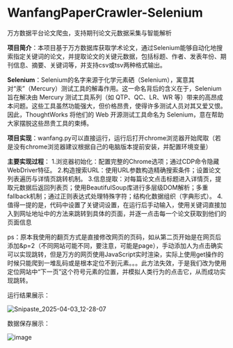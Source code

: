 # **WanfangPaperCrawler-Selenium**

万方数据平台论文爬虫，支持期刊论文元数据采集与智能解析

**项目简介**：本项目基于万方数据库获取学术论文，通过Selenium能够自动化地搜索指定关键词的论文，并提取论文的关键元数据，包括标题、作者、发表年份、期刊信息、摘要、关键词等，并支持csv或tsv两种格式输出。

**Selenium**：Selenium的名字来源于化学元素硒（Selenium），寓意其对“汞”（Mercury）测试工具的解毒作用。这一命名背后的含义在于，Selenium旨在解决由 Mercury 测试工具系列（如 QTP、QC、LR、WR 等）带来的高昂成本问题。这些工具虽然功能强大，但价格昂贵，使得许多测试人员对其又爱又恨。因此，ThoughtWorks 将他们的 Web 开源测试工具命名为 Selenium，意在帮助大家摆脱这些昂贵工具的束缚。

**项目实现**：wanfang.py可以直接运行，运行后打开chrome浏览器开始爬取（若是没有chrome浏览器建议根据自己的电脑版本提前安装，并配置环境变量）

**主要实现过程**：
1.浏览器初始化：配置完整的Chrome选项；通过CDP命令隐藏WebDriver特征。
2.构造搜索URL：使用URL参数构造精确搜索条件；设置论文列表遍历与详情页跳转机制。
3.信息提取：对每篇论文点击标题进入详情页，提取元数据后返回列表页；使用BeautifulSoup库进行多层级DOM解析；多重fallback机制；通过正则表达式处理特殊字符；结构化数据组织（字典形式）。
4.值得一提的是，代码中设置了关键词设置，在运行后手动输入，使用关键词直接加入到网址地址中的方法来跳转到具体的页面，并逐一点击每一个论文获取到他们的页面信息

ps：原本我使用的翻页方式是直接修改网页的页码，如从第二页开始是在网页后添加&p=2（不同网站可能不同，要注意，可能是page），手动添加人为点击确实可以实现跳转，但是万方的网页使用JavaScript实时渲染，实际上使用get操作的时候只能爬到一堆乱码或是根本定位不到元素。。。此方法失效，于是我们改为使用定位网站中“下一页”这个符号元素的位置，并模拟人类行为的点击它，从而成功实现跳转。

运行结果展示：

![Snipaste_2025-04-03_12-28-07](https://github.com/user-attachments/assets/c2af2c47-1c44-4ead-b8de-82067ab5cb95)


数据保存展示：

![image](https://github.com/user-attachments/assets/c7a5bb12-c109-40e4-b2ac-e7048417913e)


